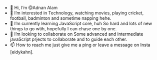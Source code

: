- 👋 Hi, I’m @Adnan Alam
- 👀 I’m interested in Technology, watching movies, playing cricket, football, badminton and sometime napping hehe.
- 🌱 I’m currently learning JavaScript core, huh So hard and lots of new things to go wtih, hopefully I can chase one by one.
- 💞️ I’m looking to collaborate on Some advanced and intermediate javaScript prjects to collaborate and to guide each other.
- 📫 How to reach me just give me a ping or leave a message on Insta [eidykahn].

<!---
TBag-dev-star/TBag-dev-star is a ✨ special ✨ repository because its `README.md` (this file) appears on your GitHub profile.
You can click the Preview link to take a look at your changes.
--->
